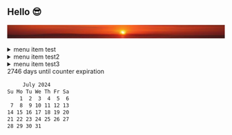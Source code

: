 ## Hello 😎
![banner](images/sunset.jpg)

<details><summary>menu item test</summary>
data description test
</details> 
<details><summary>menu item test2</summary>
data description test2
</details> 
<details><summary>menu item test3</summary>
data description test3
</details>2746 days until counter expiration

````
     July 2024        
Su Mo Tu We Th Fr Sa  
    1  2  3  4  5  6  
 7  8  9 10 11 12 13  
14 15 16 17 18 19 20  
21 22 23 24 25 26 27  
28 29 30 31           
                      
